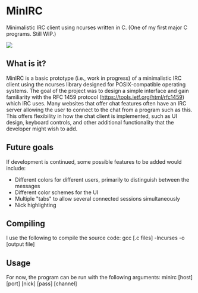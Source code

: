 # MinIRC
 Minimalistic IRC client using ncurses written in C. (One of my first major C programs. Still WIP.)

![](https://i.gyazo.com/781b1b70c41df7652e1261ec841755a3.gif)

## What is it?
MinIRC is a basic prototype (i.e., work in progress) of a minimalistic IRC client using the ncurses library designed for POSIX-compatible operating systems. The goal of the project was to design a simple interface and gain familiarity with the RFC 1459 protocol (https://tools.ietf.org/html/rfc1459) which IRC uses. Many websites that offer chat features often have an IRC server allowing the user to connect to the chat from a program such as this. This offers flexibility in how the chat client is implemented, such as UI design, keyboard controls, and other additional functionality that the developer might wish to add.

## Future goals
If development is continued, some possible features to be added would include:
* Different colors for different users, primarily to distinguish between the messages
* Different color schemes for the UI
* Multiple "tabs" to allow several connected sessions simultaneously
* Nick highlighting

## Compiling
I use the following to compile the source code: gcc [.c files] -lncurses -o [output file]
 
## Usage
For now, the program can be run with the following arguments: minirc [host] [port] [nick] [pass] [channel]
